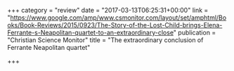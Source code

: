 +++
category = "review"
date = "2017-03-13T06:25:31+00:00"
link = "https://www.google.com/amp/www.csmonitor.com/layout/set/amphtml/Books/Book-Reviews/2015/0923/The-Story-of-the-Lost-Child-brings-Elena-Ferrante-s-Neapolitan-quartet-to-an-extraordinary-close"
publication = "Christian Science Monitor"
title = "The extraordinary conclusion of Ferrante Neapolitan quartet"

+++

